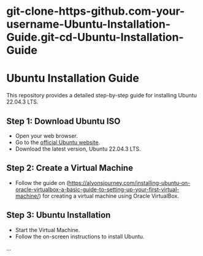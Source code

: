 # git-clone-https-github.com-your-username-Ubuntu-Installation-Guide.git-cd-Ubuntu-Installation-Guide
# Ubuntu Installation Guide

This repository provides a detailed step-by-step guide for installing Ubuntu 22.04.3 LTS.

## Step 1: Download Ubuntu ISO

- Open your web browser.
- Go to the [official Ubuntu website](https://ubuntu.com/download).
- Download the latest version, Ubuntu 22.04.3 LTS.

## Step 2: Create a Virtual Machine

- Follow the guide on (https://alyonsjourney.com/installing-ubuntu-on-oracle-virtualbox-a-basic-guide-to-setting-up-your-first-virtual-machine/) for creating a virtual machine using Oracle VirtualBox.

## Step 3: Ubuntu Installation

- Start the Virtual Machine.
- Follow the on-screen instructions to install Ubuntu.

...
